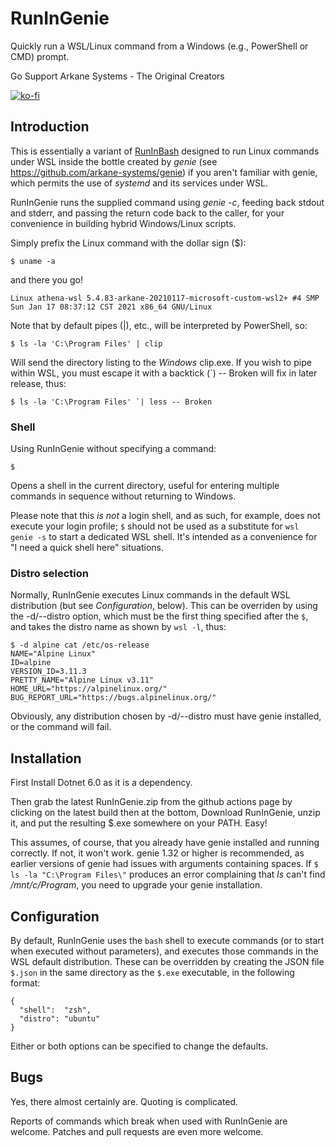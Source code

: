 # RunInGenie

Quickly run a WSL/Linux command from a Windows (e.g., PowerShell or CMD) prompt.

Go Support Arkane Systems - The Original Creators

[![ko-fi](https://www.ko-fi.com/img/githubbutton_sm.svg)](https://ko-fi.com/I3I1VA18)

## Introduction

This is essentially a variant of [RunInBash](https://github.com/neosmart/RunInBash) designed to run Linux commands under WSL inside the bottle created by _genie_ (see https://github.com/arkane-systems/genie) if you aren't familiar with genie, which permits the use of _systemd_ and its services under WSL.

RunInGenie runs the supplied command using _genie -c_, feeding back stdout and stderr, and passing the return code back to the caller, for your convenience in building hybrid Windows/Linux scripts.

Simply prefix the Linux command with the dollar sign ($):

```
$ uname -a
```

and there you go!

```
Linux athena-wsl 5.4.83-arkane-20210117-microsoft-custom-wsl2+ #4 SMP Sun Jan 17 08:37:12 CST 2021 x86_64 GNU/Linux
```

Note that by default pipes (|), etc., will be interpreted by PowerShell, so:

```
$ ls -la 'C:\Program Files' | clip
```

Will send the directory listing to the _Windows_ clip.exe. If you wish to pipe within WSL, you must escape it with a backtick (`) -- Broken will fix in later release, thus:

```
$ ls -la 'C:\Program Files' `| less -- Broken
```

### Shell

Using RunInGenie without specifying a command:

```
$
```

Opens a shell in the current directory, useful for entering multiple commands in sequence without returning to Windows.

Please note that this _is not_ a login shell, and as such, for example, does not execute your login profile; `$` should not be used as a substitute for `wsl genie -s` to start a dedicated WSL shell. It's intended as a convenience for "I need a quick shell here" situations.

### Distro selection

Normally, RunInGenie executes Linux commands in the default WSL distribution (but see _Configuration_, below). This can be overriden by using the -d/--distro option, which must be the first thing specified after the `$`, and takes the distro name as shown by `wsl -l`, thus:

```
$ -d alpine cat /etc/os-release
NAME="Alpine Linux"
ID=alpine
VERSION_ID=3.11.3
PRETTY_NAME="Alpine Linux v3.11"
HOME_URL="https://alpinelinux.org/"
BUG_REPORT_URL="https://bugs.alpinelinux.org/"
```

Obviously, any distribution chosen by -d/--distro must have genie installed, or the command will fail.

## Installation

First Install Dotnet 6.0 as it is a dependency.

Then grab the latest RunInGenie.zip from the github actions page by clicking on the latest build then at the bottom, Download RunInGenie, unzip it, and put the resulting $.exe somewhere on your PATH. Easy!

This assumes, of course, that you already have genie installed and running correctly. If not, it won't work. genie 1.32 or higher is recommended, as earlier versions of genie had issues with arguments containing spaces. If `$ ls -la "C:\Program Files\"` produces an error complaining that _ls_ can't find _/mnt/c/Program_, you need to upgrade your genie installation.

## Configuration

By default, RunInGenie uses the `bash` shell to execute commands (or to start when executed without parameters), and executes those commands in the WSL default distribution. These can be overridden by creating the JSON file `$.json` in the same directory as the `$.exe` executable, in the following format:

```
{
  "shell":  "zsh",
  "distro": "ubuntu"
}
```

Either or both options can be specified to change the defaults.

## Bugs

Yes, there almost certainly are. Quoting is complicated.

Reports of commands which break when used with RunInGenie are welcome. Patches and pull requests are even more welcome.
